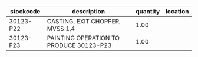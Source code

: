 |stockcode|description|quantity|location|
|---------|-----------|--------|--------|
|30123-P22|CASTING, EXIT CHOPPER, MVSS 1,4|1.00||
|30123-F23|PAINTING OPERATION TO PRODUCE 30123-P23|1.00||
